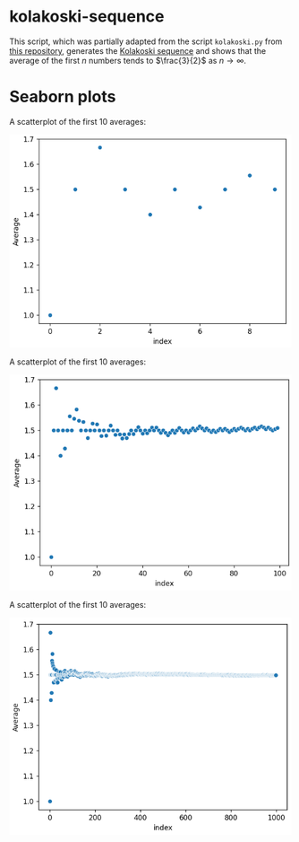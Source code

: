 # kolakoski-sequence
This script, which was partially adapted from the script `kolakoski.py` from [this repository](https://github.com/w4jbm/Kolakoski-Sequence.git), generates the [Kolakoski sequence](https://www.youtube.com/watch?v=co5sOgZ3XcM) and shows that the average of the first $n$ numbers tends to $\frac{3}{2}$ as $n \to \infty$. 

# Seaborn plots
A scatterplot of the first 10 averages:

![10 averages](10.png)

A scatterplot of the first 10 averages:

![100 averages](100.png)

A scatterplot of the first 10 averages:

![999 averages](999.png)